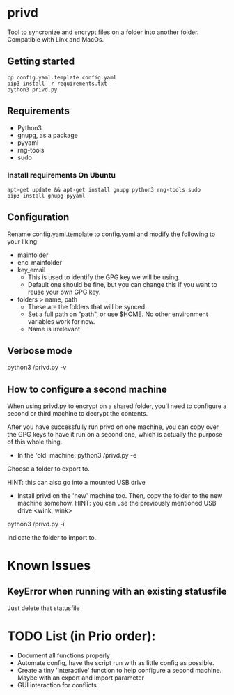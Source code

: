 # privd
Tool to syncronize and encrypt files on a folder into another folder. Compatible with Linx and MacOs.

## Getting started
``` 
cp config.yaml.template config.yaml
pip3 install -r requirements.txt
python3 privd.py
``` 

## Requirements

- Python3
- gnupg, as a package
- pyyaml
- rng-tools
- sudo

### Install requirements On Ubuntu
``` 
apt-get update && apt-get install gnupg python3 rng-tools sudo
pip3 install gnupg pyyaml 
``` 

## Configuration

Rename config.yaml.template to config.yaml and modify the following to your liking:
- mainfolder
- enc_mainfolder
- key_email
  - This is used to identify the GPG key we will be using. 
  - Default one should be fine, but you can change this if you want to reuse your own GPG key.
- folders > name, path
  - These are the folders that will be synced.
  - Set a full path on "path", or use $HOME. No other environment variables work for now.
  - Name is irrelevant

## Verbose mode

python3 <path where you cloned this repo>/privd.py -v

## How to configure a second machine
When using privd.py to encrypt on a shared folder, you'l need to configure a second or third machine to decrypt the contents.

After you have successfully run privd on one machine, you can copy over the GPG keys to have it run on a second one, which is actually the purpose of this whole thing.

- In the 'old' machine:
python3 <path where you cloned this repo>/privd.py -e

Choose a folder to export to. 

HINT: this can also go into a mounted USB drive <wink>

- Install privd on the 'new' machine too.
Then, copy the folder to the new machine somehow.
HINT: you can use the previously mentioned USB drive <wink, wink>

python3 <path where you cloned this repo>/privd.py -i

Indicate the folder to import to.


# Known Issues

## KeyError when running with an existing statusfile
Just delete that statusfile

# TODO List (in Prio order):

- Document all functions properly
- Automate config, have the script run with as little config as possible.
- Create a tiny 'interactive' function to help configure a second machine. Maybe with an export and import parameter
- GUI interaction for conflicts

